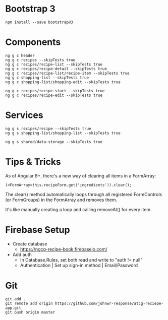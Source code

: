 # Bootstrap 3
```
npm install --save bootstrap@3
```

# Components
```
ng g c header
ng g c recipes --skipTests true
ng g c recipes/recipe-list --skipTests true
ng g c recipes/recipe-detail --skipTests true
ng g c recipes/recipe-list/recipe-item --skipTests true
ng g c shopping-list --skipTests true
ng g c shopping-list/shopping-edit --skipTests true

ng g c recipes/recipe-start --skipTests true
ng g c recipes/recipe-edit --skipTests true
```

# Services
```
ng g s recipes/recipe --skipTests true
ng g s shopping-list/shopping-list --skipTests true

ng g s shared/data-storage --skipTests true

```

# Tips & Tricks
As of Angular 8+, there's a new way of clearing all items in a FormArray:
```
(<FormArray>this.recipeForm.get('ingredients')).clear();
```
The clear() method automatically loops through all registered FormControls (or FormGroups) in the FormArray and removes them.

It's like manually creating a loop and calling removeAt() for every item.

# Firebase Setup
  - Create database
    - https://ngcg-recipe-book.firebaseio.com/
  - Add auth
    - In Database.Rules, set both read and write to "auth != null"
    - Authentication | Set up sign-in method | Email/Password


# Git

```
git add .
git remote add origin https://github.com/johnwr-response/atcg-reciepe-app.git
git push origin master
